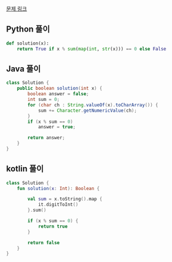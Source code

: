 [문제 링크](https://programmers.co.kr/learn/courses/30/lessons/12947)


## Python 풀이
```python
def solution(x):
    return True if x % sum(map(int, str(x))) == 0 else False
```

## Java 풀이
```java
class Solution {
    public boolean solution(int x) {
        boolean answer = false;
        int sum = 0;
        for (char ch : String.valueOf(x).toCharArray()) {
            sum += Character.getNumericValue(ch);
        }
        if (x % sum == 0)
            answer = true;

        return answer;
    }
}
```


## kotlin 풀이
```kotlin
class Solution {
    fun solution(x: Int): Boolean {

        val sum = x.toString().map {
            it.digitToInt()
        }.sum()

        if (x % sum == 0) {
            return true
        }

        return false
    }
}
```
